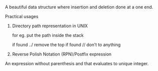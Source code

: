 A beautiful data structure where insertion and deletion done at a one end.

Practical usages 

1. Directory path representation in UNIX
    
    for eg. put the path inside the stack 
    
    if found ../ remove the top if found // don't to anything
2. Reverse Polish Notation (RPN)/Postfix expression

An expression without parenthesis and that evaluates to unique integer.



